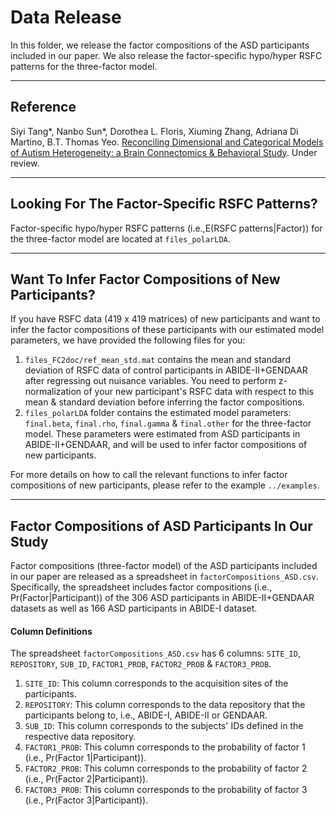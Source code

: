 # Data Release
In this folder, we release the factor compositions of the ASD participants included in our paper. We also release the factor-specific hypo/hyper RSFC patterns for the three-factor model.

----

## Reference

Siyi Tang*, Nanbo Sun*, Dorothea L. Floris, Xiuming Zhang, Adriana Di Martino, B.T. Thomas Yeo. [Reconciling Dimensional and Categorical Models of Autism Heterogeneity: a Brain Connectomics & Behavioral Study](https://doi.org/10.1101/692772). Under review.

----

## Looking For The Factor-Specific RSFC Patterns?

Factor-specific hypo/hyper RSFC patterns (i.e.,E(RSFC patterns|Factor)) for the three-factor model are located at `files_polarLDA`.

----

## Want To Infer Factor Compositions of New Participants?
If you have RSFC data (419 x 419 matrices) of new participants and want to infer the factor compositions of these participants with our estimated model parameters, we have provided the following files for you:
1. `files_FC2doc/ref_mean_std.mat` contains the mean and standard deviation of RSFC data of control participants in ABIDE-II+GENDAAR after regressing out nuisance variables. You need to perform z-normalization of your new participant's RSFC data with respect to this mean & standard deviation before inferring the factor compositions.
2. `files_polarLDA` folder contains the estimated model parameters: `final.beta`, `final.rho`, `final.gamma` & `final.other` for the three-factor model. These parameters were estimated from ASD participants in ABIDE-II+GENDAAR, and will be used to infer factor compositions of new participants.

For more details on how to call the relevant functions to infer factor compositions of new participants, please refer to the example `../examples`.

----

## Factor Compositions of ASD Participants In Our Study


Factor compositions (three-factor model) of the ASD participants included in our paper are released as a spreadsheet in `factorCompositions_ASD.csv`. Specifically, the spreadsheet includes factor compositions (i.e., Pr(Factor|Participant)) of the 306 ASD participants in ABIDE-II+GENDAAR datasets as well as 166 ASD participants in ABIDE-I dataset.

#### Column Definitions
The spreadsheet `factorCompositions_ASD.csv` has 6 columns: `SITE_ID`, `REPOSITORY`, `SUB_ID`, `FACTOR1_PROB`, `FACTOR2_PROB` & `FACTOR3_PROB`.
1. `SITE_ID`: This column corresponds to the acquisition sites of the participants.
2. `REPOSITORY`: This column corresponds to the data repository that the participants belong to, i.e., ABIDE-I, ABIDE-II or GENDAAR.
3. `SUB_ID`: This column corresponds to the subjects' IDs defined in the respective data repository.
4. `FACTOR1_PROB`: This column corresponds to the probability of factor 1 (i.e., Pr(Factor 1|Participant)).
5. `FACTOR2_PROB`: This column corresponds to the probability of factor 2 (i.e., Pr(Factor 2|Participant)).
6. `FACTOR3_PROB`: This column corresponds to the probability of factor 3 (i.e., Pr(Factor 3|Participant)).
